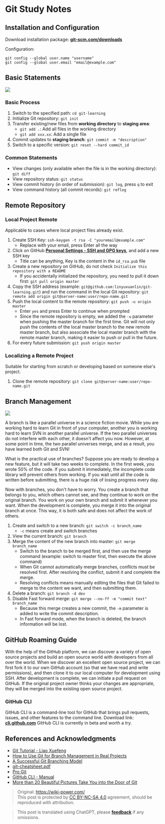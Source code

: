 # Git Study Notes

## Installation and Configuration

Download installation package: [**git-scm.com/downloads**](https://git-scm.com/downloads)

Configuration:

```shell
git config --global user.name "username"
git config --global user.email "email@example.com"
```

## Basic Statements

![](https://img.wiki-power.com/d/wiki-media/img/20200216204934.png)

### Basic Process

1. Switch to the specified path: `cd git-learning`
2. Initialize Git repository: `git init`
3. Transfer existing/new files from **working directory** to **staging area**:
   - `git add .`: Add all files in the working directory
   - `git add xxx.xx`: Add a single file
4. Commit updates to **staging branch**: `git commit -m "description"`
5. Switch to a specific version: `git reset --hard commit_id`

### Common Statements

- View changes (only available when the file is in the working directory): `git diff`
- View repository status: `git status`
- View commit history (in order of submission): `git log`, press `q` to exit
- View command history (all commit records): `git reflog`

## Remote Repository

### Local Project Remote

Applicable to cases where local project files already exist.

1. Create SSH Key: `ssh-keygen -t rsa -C "youremail@example.com"`
   - Replace with your email, press Enter all the way
2. Click on GitHub [**Personal Settings - SSH and GPG keys**](https://github.com/settings/keys), and add a new SSH key
   - Title can be anything, Key is the content in the `id_rsa.pub` file
3. Create a new repository on GitHub, do not check `Initialize this repository with a README`
   - If you accidentally initialized the repository, you need to pull it down first: `git pull origin master`
4. Copy the SSH address (example: `git@github.com:linyuxuanlin/git-learning.git`) and run the command in the local Git repository: `git remote add origin git@server-name:user/repo-name.git`
5. Push the local content to the remote repository: `git push -u origin master`
   - Enter `yes` and press Enter to continue when prompted
   - Since the remote repository is empty, we added the `-u` parameter when pushing the master branch for the first time. Git will not only push the contents of the local master branch to the new remote master branch, but also associate the local master branch with the remote master branch, making it easier to push or pull in the future.
6. For every future submission: `git push origin master`

### Localizing a Remote Project

Suitable for starting from scratch or developing based on someone else's project.

1. Clone the remote repository: `git clone git@server-name:user/repo-name.git`

## Branch Management

![](https://img.wiki-power.com/d/wiki-media/img/20200217195056.png)

A branch is like a parallel universe in a science fiction movie. While you are working hard to learn Git in front of your computer, another you is working hard to learn SVN in another parallel universe. If the two parallel universes do not interfere with each other, it doesn't affect you now. However, at some point in time, the two parallel universes merge, and as a result, you have learned both Git and SVN!

What is the practical use of branches? Suppose you are ready to develop a new feature, but it will take two weeks to complete. In the first week, you wrote 50% of the code. If you submit it immediately, the incomplete code library will prevent others from working. If you wait until all the code is written before submitting, there is a huge risk of losing progress every day.

Now with branches, you don't have to worry. You create a branch that belongs to you, which others cannot see, and they continue to work on the original branch. You work on your own branch and submit it whenever you want. When the development is complete, you merge it into the original branch at once. This way, it is both safe and does not affect the work of others.

1. Create and switch to a new branch: `git switch -c branch_name`
   - `-c` means create and switch branches
2. View the current branch: `git branch`
3. Merge the content of the new branch into master: `git merge branch_name`
   - Switch to the branch to be merged first, and then use the merge command (example: switch to master first, then execute the above command)
   - When Git cannot automatically merge branches, conflicts must be resolved first. After resolving the conflict, submit it and complete the merge.
   - Resolving conflicts means manually editing the files that Git failed to merge to the content we want, and then submitting them.
4. Delete a branch: `git branch -d dev`
5. Disable Fast forward merge: `git merge --no-ff -m "commit text" branch_name`
   - Because this merge creates a new commit, the `-m` parameter is added to write the commit description.
   - In Fast forward mode, when the branch is deleted, the branch information will be lost.

## GitHub Roaming Guide

With the help of the GitHub platform, we can discover a variety of open source projects and build an open source world with developers from all over the world.
When we discover an excellent open source project, we can first fork it to our own GitHub account (so that we have read and write permissions), and then clone it to our local computer for development using SSH.
After development is complete, we can initiate a pull request on GitHub. If the original project owner thinks your changes are appropriate, they will be merged into the existing open source project.

### GitHub CLI

GitHub CLI is a command-line tool for GitHub that brings pull requests, issues, and other features to the command line.
Download link: [**cli.github.com**](https://cli.github.com/)
GitHub CLI is currently in beta and worth a try.

## References and Acknowledgments

- [Git Tutorial - Liao Xuefeng](https://www.liaoxuefeng.com/wiki/896043488029600)
- [How to Use Git for Branch Management in Real Projects](https://blog.csdn.net/ShuSheng0007/article/details/80791849)
- [A Successful Git Branching Model](https://nvie.com/posts/a-successful-git-branching-model/)
- [git-cheatsheet.pdf](https://github.com/linyuxuanlin/File-host/blob/main/software-development/git-cheatsheet.pdf)
- [Pro Git](https://git-scm.com/book/zh/v2)
- [GitHub CLI - Manual](https://cli.github.com/manual/)
- [More than 20 Beautiful Pictures Take You into the Door of Git](https://mp.weixin.qq.com/s/oTtMQFEI9J5ymqt6SQ0PFg)

> Original: <https://wiki-power.com/>  
> This post is protected by [CC BY-NC-SA 4.0](https://creativecommons.org/licenses/by/4.0/deed.en) agreement, should be reproduced with attribution.

> This post is translated using ChatGPT, please [**feedback**](https://github.com/linyuxuanlin/Wiki_MkDocs/issues/new) if any omissions.
